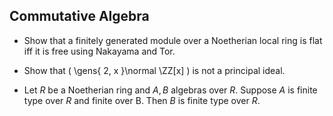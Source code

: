 ## Commutative Algebra

- Show that a finitely generated module over a Noetherian local ring is flat iff it is free using Nakayama and Tor.

- Show that \( \gens{ 2, x }\normal \ZZ[x]  \) is not a principal ideal.

- Let $R$ be a Noetherian ring and $A,B$ algebras over $R$. 
  Suppose $A$ is finite type over $R$ and finite over B. 
  Then $B$ is finite type over $R$.
